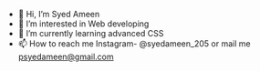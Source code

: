 - 👋 Hi, I’m  Syed Ameen
- 👀 I’m interested in Web developing
- 🌱 I’m currently learning advanced CSS
- 📫 How to reach me Instagram- @syedameen_205 or mail me psyedameen@gmail.com


<!---
Syedameenp/Syedameenp is a ✨ special ✨ repository because its `README.md` (this file) appears on your GitHub profile.
You can click the Preview link to take a look at your changes.
--->
